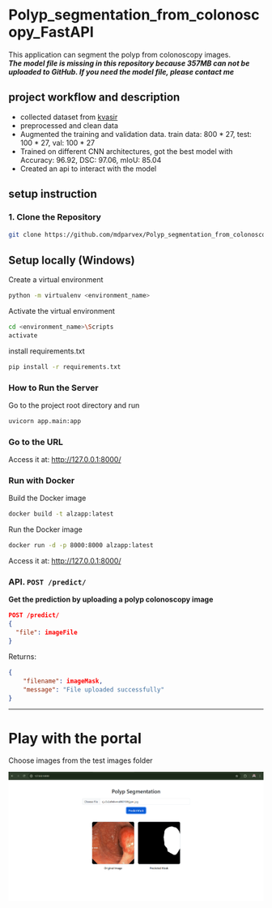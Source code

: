 # Polyp_segmentation_from_colonoscopy_FastAPI
This application can segment the polyp from colonoscopy images. <br />
***The model file is missing in this repository because 357MB can not be uploaded to GitHub. If you need the model file, please contact me***
## project workflow and description

- collected dataset from [kvasir](https://datasets.simula.no/kvasir/)
- preprocessed and clean data
- Augmented the training and validation data. train data: 800 * 27, test: 100 * 27, val: 100 * 27
- Trained on different CNN architectures, got the best model with Accuracy: 96.92, DSC: 97.06, mIoU: 85.04
- Created an api to interact with the model

## setup instruction

### 1. Clone the Repository

```bash
git clone https://github.com/mdparvex/Polyp_segmentation_from_colonoscopy_FastAPI.git

```

## Setup locally (Windows)
Create a virtual environment
```bash
python -m virtualenv <environment_name>
```
Activate the virtual environment
```bash
cd <environment_name>\Scripts
activate
```
install requirements.txt
```bash
pip install -r requirements.txt
```

### How to Run the Server
Go to the project root directory and run
```bash
uvicorn app.main:app
```
### Go to the URL
Access it at: http://127.0.0.1:8000/

### Run with Docker
Build the Docker image
```bash
docker build -t alzapp:latest
```
Run the Docker image
```bash
docker run -d -p 8000:8000 alzapp:latest
```

Access it at: http://127.0.0.1:8000/

### API. `POST /predict/`

**Get the prediction by uploading a polyp colonoscopy image**

```json
POST /predict/
{
  "file": imageFile
}
```

Returns:

```json
{
    "filename": imageMask,
    "message": "File uploaded successfully"
}
```

---

# Play with the portal
Choose images from the test images folder

![alt text](image-1.png)
